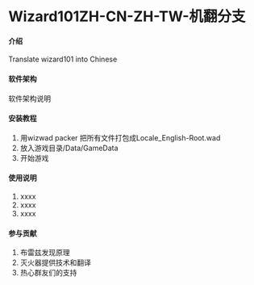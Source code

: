 # Wizard101ZH-CN-ZH-TW-机翻分支

#### 介绍
Translate wizard101 into Chinese

#### 软件架构
软件架构说明


#### 安装教程

1.  用wizwad packer 把所有文件打包成Locale_English-Root.wad
2.  放入游戏目录/Data/GameData
3.  开始游戏

#### 使用说明

1.  xxxx
2.  xxxx
3.  xxxx

#### 参与贡献

1.  布雷兹发现原理
2.  灭火器提供技术和翻译
3.  热心群友们的支持



#### 


